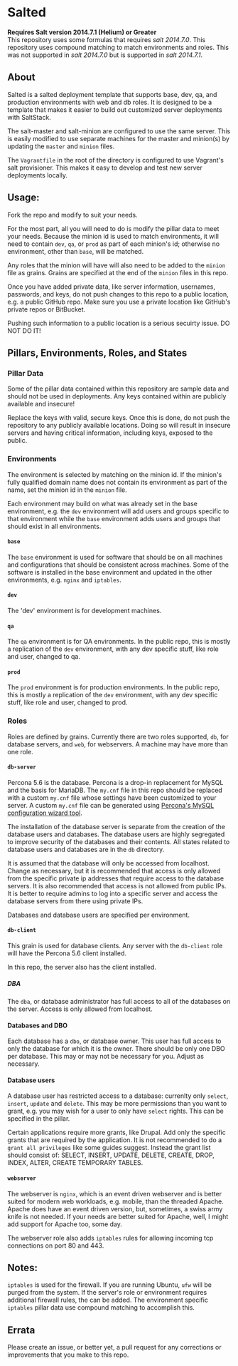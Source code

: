 Salted
=======
__Requires Salt version 2014.7.1 (Helium) or Greater__  
This repository uses some formulas that requires _salt 2014.7.0_.
This repository uses compound matching to match environments and roles. This was not supported in _salt 2014.7.0_ but is supported in _salt 2014.7.1_.

## About
Salted is a salted deployment template that supports base, dev, qa, and production environments with web and db roles. It is designed to be a template that makes it easier to build out customized server deployments with SaltStack.

The salt-master and salt-minion are configured to use the same server. This is easily modified to use separate machines for the master and minion(s) by updating the `master` and `minion` files. 

The `Vagrantfile` in the root of the directory is configured to use Vagrant's salt provisioner. This makes it easy to develop and test new server deployments locally.

## Usage:
Fork the repo and modify to suit your needs. 

For the most part, all you will need to do is modify the pillar data to meet your needs. Because the minion id is used to match environments, it will need to contain `dev`, `qa`, or `prod` as part of each minion's id; otherwise no environment, other than `base`, will be matched.

Any roles that the minion will have will also need to be added to the `minion` file as grains. Grains are specified at the end of the `minion` files in this repo.

Once you have added private data, like server information, usernames, passwords, and keys, do not push changes to this repo to a public location, e.g. a public GitHub repo. Make sure you use a private location like GitHub's private repos or BitBucket. 

Pushing such information to a public location is a serious secuirty issue. DO NOT DO IT!

## Pillars, Environments, Roles, and States
### Pillar Data
Some of the pillar data contained within this repository are sample data and should not be used in deployments. Any keys contained within are publicly available and insecure!

Replace the keys with valid, secure keys. Once this is done, do not push the repository to any publicly available locations. Doing so will result in insecure servers and having critical information, including keys, exposed to the public.

### Environments
The environment is selected by matching on the minion id. If the minion's fully qualified domain name does not contain its environment as part of the name, set the minion id in the `minion` file. 

Each environment may build on what was already set in the base environment, e.g. the `dev` environment will add users and groups specific to that environment while the `base` environment adds users and groups that should exist in all environments.

#### `base`
The `base` environment is used for software that should be on all machines and configurations that should be consistent across machines. Some of the software is installed in the base environment and updated in the other environments, e.g. `nginx` and `iptables`.

#### `dev`
The 'dev' environment is for development machines.

#### `qa`
The `qa` environment is for QA environments.  In the public repo, this is mostly a replication of the `dev` environment, with any dev specific stuff, like role and user, changed to qa.

#### `prod`
The `prod` environment is for production environments.  In the public repo, this is mostly a replication of the `dev` environment, with any dev specific stuff, like role and user, changed to prod.

### Roles
Roles are defined by grains. Currently there are two roles supported, `db`, for database servers, and `web`, for webservers. A machine may have more than one role.

#### `db-server`
Percona 5.6 is the database. Percona is a drop-in replacement for MySQL and the basis for MariaDB. The `my.cnf` file in this repo should be replaced with a custom `my.cnf` file whose settings have been customized to your server. A custom `my.cnf` file can be generated using [Percona's MySQL configuration wizard tool](https://tools.percona.com/wizard).

The installation of the database server is separate from the creation of the database users and databases. The database users are highly segregated to improve security of the databases and their contents. All states related to database users and databases are in the `db` directory.

It is assumed that the database will only be accessed from localhost. Change as necessary, but it is recommended that access is only allowed from the specific private ip addresses that require access to the database servers. It is also recommended that access is not allowed from public IPs. It is better to require admins to log into a specific server and access the database servers from there using private IPs.

Databases and database users are specified per environment.

#### `db-client`
This grain is used for database clients. Any server with the `db-client` role will have the Percona 5.6 client installed.

In this repo, the server also has the client installed.
 
##### DBA
The `dba`, or database administrator has full access to all of the databases on the server. Access is only allowed from localhost. 

#### Databases and DBO
Each database has a `dbo`, or database owner. This user has full access to only the database for which it is the owner. There should be only one DBO per database. This may or may not be necessary for you. Adjust as necessary.

#### Database users
A database user has restricted access to a database: currenlty only `select`, `insert`, `update` and `delete`. This may be more permissions than you want to grant, e.g. you may wish for a user to only have `select` rights. This can be specified in the pillar.

Certain applications require more grants, like Drupal. Add only the specific grants that are required by the application. It is not recommended to do a `grant all privileges` like some guides suggest. Instead the grant list should consist of: SELECT, INSERT, UPDATE, DELETE, CREATE, DROP, INDEX, ALTER, CREATE TEMPORARY TABLES.

#### `webserver`
The webserver is `nginx`, which is an event driven webserver and is better suited for modern web workloads, e.g. mobile, than the threaded Apache. Apache does have an event driven version, but, sometimes, a swiss army knife is not needed. If your needs are better suited for Apache, well, I might add support for Apache too, some day.

The webserver role also adds `iptables` rules for allowing incoming tcp connections on port 80 and 443.

## Notes:
`iptables` is used for the firewall. If you are running Ubuntu, `ufw` will be purged from the system. If the server's role or environment requires additional firewall rules, the can be added. The environment specific `iptables` pillar data use compound matching to accomplish this.

## Errata
Please create an issue, or better yet, a pull request for any corrections or improvements that you make to this repo.